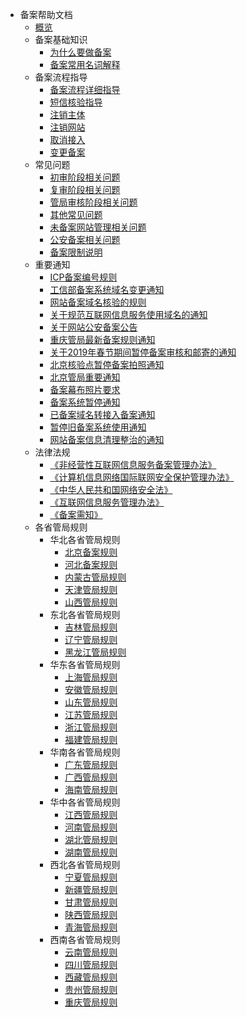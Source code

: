 * 备案帮助文档
    * [概览](beian/beian1/overview)
    * 备案基础知识
        * [为什么要做备案](beian/beian1/basics/knowledge)
        * [备案常用名词解释](beian/beian1/basics/knowledge1)
    * 备案流程指导
        * [备案流程详细指导](beian/beian1/guidance/guidance1)
        * [短信核验指导](beian/beian1/guidance/guidance2)
        * [注销主体](beian/beian1/guidance/guidance4)
        * [注销网站](beian/beian1/guidance/guidance5)
        * [取消接入](beian/beian1/guidance/guidance6)
        * [变更备案](beian/beian1/guidance/guidance7)
    * 常见问题
        * [初审阶段相关问题](beian/beian1/problem/problem2)
        * [复审阶段相关问题](beian/beian1/problem/problem1)
        * [管局审核阶段相关问题](beian/beian1/problem/problem3)
        * [其他常见问题](beian/beian1/problem/problem4)
        * [未备案网站管理相关问题](beian/beian1/problem/problem5)
        * [公安备案相关问题](beian/beian1/problem/problem6)
        * [备案限制说明](beian/beian1/problem/problem8)
    * 重要通知
        * [ICP备案编号规则](beian/beian1/notice/notice14)
        * [工信部备案系统域名变更通知](beian/beian1/notice/notice13)
        * [网站备案域名核验的规则](beian/beian1/notice/notice9)
        * [关于规范互联网信息服务使用域名的通知](beian/beian1/notice/notice2)
        * [关于网站公安备案公告](beian/beian1/notice/notice1)
        * [重庆管局最新备案规则通知](beian/beian1/notice/notice3)
        * [关于2019年春节期间暂停备案审核和邮寄的通知](beian/beian1/notice/notice11)
        * [北京核验点暂停备案拍照通知](beian/beian1/notice/notice7)
        * [北京管局重要通知](beian/beian1/notice/notice4)
        * [备案幕布照片要求](beian/beian1/notice/notice10)
        * [备案系统暂停通知](beian/beian1/notice/notice12)
        * [已备案域名转接入备案通知](beian/beian1/notice/notice5)
        * [暂停旧备案系统使用通知](beian/beian1/notice/notice6)
        * [网站备案信息清理整治的通知](beian/beian1/notice/notice8)
    * 法律法规
        * [《非经营性互联网信息服务备案管理办法》](beian/beian1/regulations/regulations1)
        * [《计算机信息网络国际联网安全保护管理办法》](beian/beian1/regulations/regulations2)
        * [《中华人民共和国网络安全法》](beian/beian1/regulations/regulations3)
        * [《互联网信息服务管理办法》](beian/beian1/regulations/regulations4)
        * [《备案需知》](beian/beian1/regulations/regulations5)
    * 各省管局规则
        * 华北各省管局规则
            * [北京备案规则](beian/beian1/rule/rule1/beijing)
            * [河北备案规则](beian/beian1/rule/rule1/hebei)
            * [内蒙古管局规则](beian/beian1/rule/rule1/neimenggu)
            * [天津管局规则](beian/beian1/rule/rule1/tianjin)
            * [山西管局规则](beian/beian1/rule/rule1/shanxi)
        * 东北各省管局规则
            * [吉林管局规则](beian/beian1/rule/rule2/jilin)
            * [辽宁管局规则](beian/beian1/rule/rule2/liaoning)
            * [黑龙江管局规则](beian/beian1/rule/rule2/heilongjiang)
        * 华东各省管局规则
            * [上海管局规则](beian/beian1/rule/rule3/shanghai)
            * [安徽管局规则](beian/beian1/rule/rule3/anhui)
            * [山东管局规则](beian/beian1/rule/rule3/shandong)
            * [江苏管局规则](beian/beian1/rule/rule3/jiangsu)
            * [浙江管局规则](beian/beian1/rule/rule3/zhejiang)
            * [福建管局规则](beian/beian1/rule/rule3/fujian)
        * 华南各省管局规则
            * [广东管局规则](beian/beian1/rule/rule4/guangdong)
            * [广西管局规则](beian/beian1/rule/rule4/guangxi)
            * [海南管局规则](beian/beian1/rule/rule4/hainan)
        * 华中各省管局规则
            * [江西管局规则](beian/beian1/rule/rule5/jiangxi)
            * [河南管局规则](beian/beian1/rule/rule5/henan)
            * [湖北管局规则](beian/beian1/rule/rule5/hubei)
            * [湖南管局规则](beian/beian1/rule/rule5/hunan)
        * 西北各省管局规则
            * [宁夏管局规则](beian/beian1/rule/rule6/ningxia)
            * [新疆管局规则](beian/beian1/rule/rule6/xinjiang)
            * [甘肃管局规则](beian/beian1/rule/rule6/gansu)
            * [陕西管局规则](beian/beian1/rule/rule6/shanxi3)
            * [青海管局规则](beian/beian1/rule/rule6/qinghai)
        * 西南各省管局规则
            * [云南管局规则](beian/beian1/rule/rule7/yunnan)
            * [四川管局规则](beian/beian1/rule/rule7/sichuan)
            * [西藏管局规则](beian/beian1/rule/rule7/xizang)
            * [贵州管局规则](beian/beian1/rule/rule7/guizhou)
            * [重庆管局规则](beian/beian1/rule/rule7/chongqing)











    
   
   
    
        
